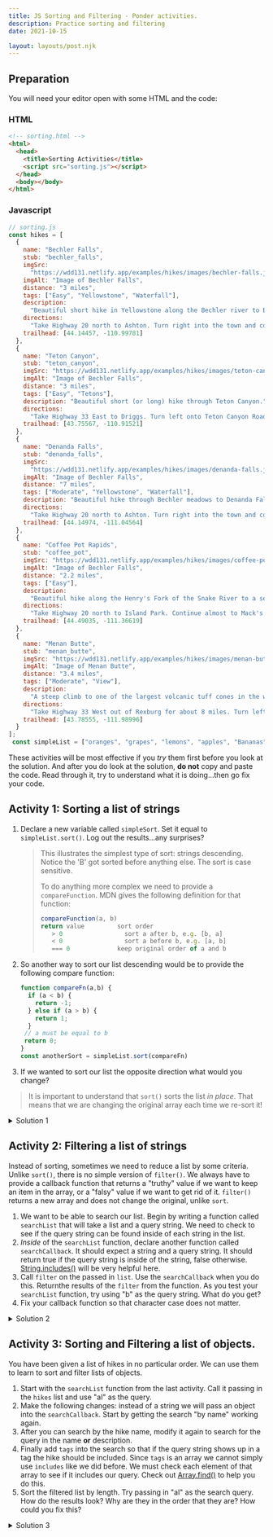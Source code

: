 ```yaml
---
title: JS Sorting and Filtering - Ponder activities.
description: Practice sorting and filtering
date: 2021-10-15

layout: layouts/post.njk
---
```


## Preparation

<!-- Make sure you read through the Prepare section for this topic. -->

You will need your editor open with some HTML and the code:

### HTML

```html
<!-- sorting.html -->
<html>
  <head>
    <title>Sorting Activities</title>
    <script src="sorting.js"></script>
  </head>
  <body></body>
</html>
```

### Javascript

```javascript
// sorting.js
const hikes = [
  {
    name: "Bechler Falls",
    stub: "bechler_falls",
    imgSrc:
      "https://wdd131.netlify.app/examples/hikes/images/bechler-falls.jpg",
    imgAlt: "Image of Bechler Falls",
    distance: "3 miles",
    tags: ["Easy", "Yellowstone", "Waterfall"],
    description:
      "Beautiful short hike in Yellowstone along the Bechler river to Bechler Falls",
    directions:
      "Take Highway 20 north to Ashton. Turn right into the town and continue through. Follow that road for a few miles then turn left again onto the Cave Falls road.Drive to the end of the Cave Falls road. There is a parking area at the trailhead.",
    trailhead: [44.14457, -110.99781]
  },
  {
    name: "Teton Canyon",
    stub: "teton_canyon",
    imgSrc: "https://wdd131.netlify.app/examples/hikes/images/teton-canyon.jpg",
    imgAlt: "Image of Bechler Falls",
    distance: "3 miles",
    tags: ["Easy", "Tetons"],
    description: "Beautiful short (or long) hike through Teton Canyon.",
    directions:
      "Take Highway 33 East to Driggs. Turn left onto Teton Canyon Road. Follow that road for a few miles then turn right onto Staline Raod for a short distance, then left onto Alta Road. Veer right after Alta back onto Teton Canyon Road. There is a parking area at the trailhead.",
    trailhead: [43.75567, -110.91521]
  },
  {
    name: "Denanda Falls",
    stub: "denanda_falls",
    imgSrc:
      "https://wdd131.netlify.app/examples/hikes/images/denanda-falls.jpg",
    imgAlt: "Image of Bechler Falls",
    distance: "7 miles",
    tags: ["Moderate", "Yellowstone", "Waterfall"],
    description: "Beautiful hike through Bechler meadows to Denanda Falls",
    directions:
      "Take Highway 20 north to Ashton. Turn right into the town and continue through. Follow that road for a few miles then turn left again onto the Cave Falls road. Drive to until you see the sign for Bechler Meadows on the left. Turn there. There is a parking area at the trailhead.",
    trailhead: [44.14974, -111.04564]
  },
  {
    name: "Coffee Pot Rapids",
    stub: "coffee_pot",
    imgSrc: "https://wdd131.netlify.app/examples/hikes/images/coffee-pot.jpg",
    imgAlt: "Image of Bechler Falls",
    distance: "2.2 miles",
    tags: ["Easy"],
    description:
      "Beautiful hike along the Henry's Fork of the Snake River to a set of rapids.",
    directions:
      "Take Highway 20 north to Island Park. Continue almost to Mack's in. From Highway 20, turn west on Flatrock Road for 1 mile then turn off on Coffee Pot Road and travel one-half mile to the campground entrance road. There is a parking lot right outside the campground.",
    trailhead: [44.49035, -111.36619]
  },
  {
    name: "Menan Butte",
    stub: "menan_butte",
    imgSrc: "https://wdd131.netlify.app/examples/hikes/images/menan-butte.jpg",
    imgAlt: "Image of Menan Butte",
    distance: "3.4 miles",
    tags: ["Moderate", "View"],
    description:
      "A steep climb to one of the largest volcanic tuff cones in the world. 3.4 miles is the full loop around the crater, can be shortened.",
    directions:
      "Take Highway 33 West out of Rexburg for about 8 miles. Turn left onto E Butte Road, the right onto Twin Butte road after about a mile. Follow that road for about 3 miles. You will see the parking lot/trailhead on the left.",
    trailhead: [43.78555, -111.98996]
  }
];
 const simpleList = ["oranges", "grapes", "lemons", "apples", "Bananas", "watermelons", "coconuts", "broccoli", "mango"];


```

These activities will be most effective if you *try* them first before you look at the solution. And after you do look at the solution, **do not** copy and paste the code. Read through it, try to understand what it is doing...then go fix your code.

## Activity 1: Sorting a list of strings



1. Declare a new variable called `simpleSort`. Set it equal to `simpleList.sort()`. Log out the results...any surprises?

    >This illustrates the simplest type of sort: strings descending. Notice the 'B' got sorted before anything else. The sort is case sensitive.
    >
    > To do anything more complex we need to provide a `compareFunction`. MDN gives the following definition for that function:
    >
    >```javascript
    >compareFunction(a, b)
    > return value         sort order
    >    > 0	             sort a after b, e.g. [b, a]
    >    < 0	             sort a before b, e.g. [a, b]
    >    === 0             keep original order of a and b
    >```

2. So another way to sort our list descending would be to provide the following compare function:

    ```javascript
    function compareFn(a,b) {
      if (a < b) {
        return -1;
      } else if (a > b) {
        return 1;
      }
     // a must be equal to b
     return 0;
    }
    const anotherSort = simpleList.sort(compareFn)
    ```

3. If we wanted to sort our list the opposite direction what would you change?

>It is important to understand that `sort()` sorts the list *in place*. That means that we are changing the original array each time we re-sort it!

<details>
<summary>Solution 1</summary>

```javascript
    function compareFn(a,b) {
      if (a > b) {
        return -1;
      } else if (a < b) {
        return 1;
      }
     // a must be equal to b
     return 0;
    }
    const anotherSort = simpleList.sort(compareFn)
```

</details>

## Activity 2: Filtering a list of strings

Instead of sorting, sometimes we need to reduce a list by some criteria. Unlike `sort()`, there is no simple version of `filter()`. We always have to provide a callback function that returns a "truthy" value if we want to keep an item in the array, or a "falsy" value if we want to get rid of it. `filter()` returns a new array and does not change the original, unlike `sort`.

1. We want to be able to search our list. Begin by writing a function called `searchList` that will take a list and a query string. We need to check to see if the query string can be found inside of each string in the list.
2. *Inside* of the `searchList` function, declare another function called `searchCallback`. It should expect a string and a query string. It should return true if the query string is inside of the string, false otherwise.  [String.includes()](https://developer.mozilla.org/en-US/docs/Web/JavaScript/Reference/Global_Objects/Array/includes) will be very helpful here.
3. Call `filter` on the passed in `list`. Use the `searchCallback` when you do this. Returnthe results of the `filter` from the function. As you test your `searchList` function, try using "b" as the query string. What do you get?
4. Fix your callback function so that character case does not matter.


<details>
<summary>Solution 2</summary>

```javascript
  function searchList(list, query) {
    function searchCallback(string) {
      return string.toLowerCase().includes(query.toLowerCase());
    }
    return list.filter(searchCallback);
  }
  console.log(searchList(simpleList, "b"));
  console.log(searchList(simpleList, "an"));
```

</details>

## Activity 3: Sorting and Filtering a list of objects.

You have been given a list of hikes in no particular order. We can use them to learn to sort and filter lists of objects.

1. Start with the `searchList` function from the last activity. Call it passing in the `hikes` list and use "al" as the query.
2. Make the following changes: instead of a string we will pass an object into the `searchCallback`. Start by getting the search "by name" working again.
3. After you can search by the hike name, modify it again to search for the query in the name **or** description.
4. Finally add `tags` into the search so that if the query string shows up in a tag the hike should be included. Since `tags` is an array we cannot simply use `includes` like we did before. We must check each element of that array to see if it includes our query. Check out [Array.find()](https://developer.mozilla.org/en-US/docs/Web/JavaScript/Reference/Global_Objects/Array/find) to help you do this.
5. Sort the filtered list by length. Try passing in "al" as the search query. How do the results look? Why are they in the order that they are? How could you fix this?

<details>
<summary>Solution 3</summary>

```javascript
  function searchList(list, q) {
    function searchCallback(item) {
      return (
        item.name.toLowerCase().includes(q.toLowerCase()) ||
        item.description.toLowerCase().includes(q.toLowerCase()) ||
        item.tags.find((tag) => tag.toLowerCase().includes(q.toLowerCase()))
      );
    }
    const filtered = list.filter(searchCallback);

    const sorted = filtered.sort((a, b) => a.distance > b.distance);
    return sorted;
  }
  console.log(searchList(hikes, "yellowstone"));
  console.log(searchList(hikes, "moderate"));
  console.log(searchList(hikes, "al"));
```

</details>
